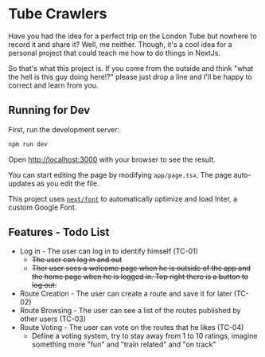# Tube Crawlers

Have you had the idea for a perfect trip on the London Tube but nowhere to record it and share it?
Well, me neither. Though, it's a cool idea for a personal project that could teach me how to do things in NextJs.

So that's what this project is. If you come from the outside and think "what the hell is this guy doing here!?"
please just drop a line and I'll be happy to correct and learn from you.

## Running for Dev

First, run the development server:

```bash
npm run dev
```

Open [http://localhost:3000](http://localhost:3000) with your browser to see the result.

You can start editing the page by modifying `app/page.tsx`. The page auto-updates as you edit the file.

This project uses [`next/font`](https://nextjs.org/docs/basic-features/font-optimization) to automatically optimize and load Inter, a custom Google Font.

## Features - Todo List

- Log in - The user can log in to identify himself (TC-01)
  - ~~The user can log in and out~~
  - ~~Ther user sees a welcome page when he is outside of the app and the home page when he is logged in. Top right there is a button to log out.~~
- Route Creation - The user can create a route and save it for later (TC-02)
- Route Browsing - The user can see a list of the routes published by other users (TC-03)
- Route Voting - The user can vote on the routes that he likes (TC-04)
  - Define a voting system, try to stay away from 1 to 10 ratings, imagine something more "fun" and "train related" and "on track"
